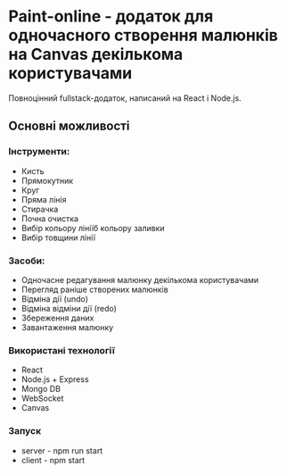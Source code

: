# Paint-online - додаток для одночасного створення малюнків на Canvas декількома користувачами

Повноцінний fullstack-додаток, написаний на React і Node.js.

## Основні можливості

### Інструменти:
* Кисть
* Прямокутник
* Круг
* Пряма лінія
* Стирачка
* Почна очистка
* Вибір кольору лініїб кольору заливки
* Вибір товщини лінії

### Засоби:
* Одночасне редагування малюнку декількома користувачами
* Перегляд раніше створених малюнків
* Відміна дії (undo)
* Відміна відміни дії (redo)
* Збереження даних
* Завантаження малюнку

### Використані технології
* React
* Node.js + Express
* Mongo DB
* WebSocket
* Canvas

### Запуск
* server - npm run start
* client - npm start

